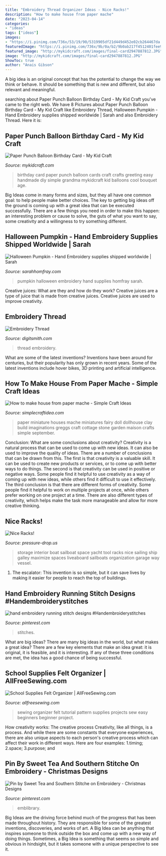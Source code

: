 ```yaml
---
title: "Embroidery Thread Organizer Ideas - Nice Racks!"
description: "How to make house from paper mache"
date: "2023-04-14"
categories:
- "ideas"
tags: ["ideas"]
images:
- "https://i.pinimg.com/736x/53/19/90/5319905df21d449d452e02cb264467da.jpg"
featuredImage: "https://i.pinimg.com/736x/9b/0a/b2/9b0ab217f4512401fee90e198a9ecce5.jpg"
featured_image: "http://mykidcraft.com/images/final-card2947887812.JPG"
image: "http://mykidcraft.com/images/final-card2947887812.JPG"
ShowToc: true
author: "Anais Gibson"
---
```



A big idea is an original concept that has the potential to change the way we think or behave. It should be something that is new and different, but also relevant and meaningful.

	

		
searching about Paper Punch Balloon Birthday Card - My Kid Craft you've came to the right web. We have 8 Pictures about Paper Punch Balloon Birthday Card - My Kid Craft like Embroidery Thread, Halloween Pumpkin - Hand Embroidery supplies shipped worldwide | Sarah and also Embroidery Thread. Here it is:
		
    
## Paper Punch Balloon Birthday Card - My Kid Craft

<img loading=lazy src="http://mykidcraft.com/images/final-card2947887812.JPG" onerror="this.onerror=null;this.src='https://tse2.mm.bing.net/th?id=OIP.2Znvv5UBwuIm51tUJokrfAHaJ6&amp;pid=15.1';" alt="Paper Punch Balloon Birthday Card - My Kid Craft">

_Source: mykidcraft.com_

>birthday card paper punch balloon cards craft crafts greeting easy handmade diy simple grandma mykidcraft kid balloons cool bouquet age. 

	

Big Ideas come in many forms and sizes, but they all have one common goal: to help people make better choices. The key to getting big ideas off the ground is coming up with a great idea that can be executed successfully. There are a few things you need in order to make this happen: an interesting problem or cause to solve, the guts of what you want to say, some creativity and a willingness to try something different.

    
## Halloween Pumpkin - Hand Embroidery Supplies Shipped Worldwide | Sarah

<img loading=lazy src="https://sites.create-cdn.net/siteimages/19/4/8/194865/17/7/4/17749797/1000x831.jpg?1571239033" onerror="this.onerror=null;this.src='https://tse4.mm.bing.net/th?id=OIP.xzNqRxG_uJKqNVEpvsVnNAHaGJ&amp;pid=15.1';" alt="Halloween Pumpkin - Hand Embroidery supplies shipped worldwide | Sarah">

_Source: sarahhomfray.com_

>pumpkin halloween embroidery hand supplies homfray sarah. 

	

Creative juices: What are they and how do they work?
Creative juices are a type of juice that is made from creative juices. Creative juices are used to improve creativity.

    
## Embroidery Thread

<img loading=lazy src="http://www.digitsmith.com/attachments/77985d1564586785-embroidery-thread-67284781_2978510438857883_5072479775281381376_n.jpg" onerror="this.onerror=null;this.src='https://tse1.mm.bing.net/th?id=OIP.I4Aw2N2rxJfjCD7vN2F8vwHaEK&amp;pid=15.1';" alt="Embroidery Thread">

_Source: digitsmith.com_

>thread embroidery. 

	

What are some of the latest inventions?
Inventions have been around for centuries, but their popularity has only grown in recent years. Some of the latest inventions include hover bikes, 3D printing and artificial intelligence.

    
## How To Make House From Paper Mache - Simple Craft Ideas

<img loading=lazy src="https://simplecraftidea.com/wp-content/uploads/2016/08/91-9-768x1024-1.jpg" onerror="this.onerror=null;this.src='https://tse2.mm.bing.net/th?id=OIP.kk_pKaCwmXsq5Y7ef9IJAQHaJ4&amp;pid=15.1';" alt="How to make house from paper mache - Simple Craft Ideas">

_Source: simplecraftidea.com_

>paper miniature houses mache miniatures fairy doll dollhouse clay build imaginations greggs craft cottage stone garden maison crafts simple september. 

	

Conclusion: What are some conclusions about creativity?
Creativity is a natural process that can be used to come up with new ideas. It can also be used to improve the quality of ideas. There are a number of conclusions that can be drawn from this. The first is that creativity is a valuable skill. It can be used to create new products or services, or to come up with better ways to do things. The second is that creativity can be used in positive or negative ways. Some people find it helpful to use creativity as a way of coming up with new ideas, while others find it difficult to use it effectively. The third conclusion is that there are different forms of creativity. Some people find it helpful to work on multiple projects at once, while others prefer working on one project at a time. There are also different types of creativity, which helps make the task more manageable and allow for more creative thinking.

    
## Nice Racks!

<img loading=lazy src="http://pressure-drop.us/imagehost/images/01676556433899215576.jpg" onerror="this.onerror=null;this.src='https://tse4.mm.bing.net/th?id=OIP.-Yz7KLM5-0U6p07oaI_X8wHaEQ&amp;pid=15.1';" alt="Nice Racks!">

_Source: pressure-drop.us_

>storage interior boat sailboat space yacht tool racks nice sailing ship galley maximize spaces liveaboard sailboats organization garage way vessel. 

	

1. The escalator: This invention is so simple, but it can save lives by making it easier for people to reach the top of buildings.

    
## Hand Embroidery Running Stitch Designs #Handembroiderystitches

<img loading=lazy src="https://i.pinimg.com/736x/53/19/90/5319905df21d449d452e02cb264467da.jpg" onerror="this.onerror=null;this.src='https://tse3.mm.bing.net/th?id=OIP.lKdf5BQ3Iw5wKpQ1HwX--QHaJ6&amp;pid=15.1';" alt="hand embroidery running stitch designs #Handembroiderystitches">

_Source: pinterest.com_

>stitches. 

	

What are big ideas?
There are many big ideas in the world, but what makes a great idea? There are a few key elements that make an idea great: it is original, it is feasible, and it is interesting. If any of these three conditions are met, the idea has a good chance of being successful.

    
## School Supplies Felt Organizer | AllFreeSewing.com

<img loading=lazy src="https://irepo.primecp.com/2015/10/243259/School-Supplies-Felt-Organizer_ExtraLarge800_ID-1269789.jpg?v=1269789" onerror="this.onerror=null;this.src='https://tse3.mm.bing.net/th?id=OIP.PZO96lLwTr0J6SRq5wmeSgHaLH&amp;pid=15.1';" alt="School Supplies Felt Organizer | AllFreeSewing.com">

_Source: allfreesewing.com_

>sewing organizer felt tutorial pattern supplies projects sew easy beginners beginner project. 

	

How creativity works: The creative process
Creativity, like all things, is a process. And while there are some constants that everyone experiences, there are also unique aspects to each person's creative process which can affect their work in different ways. Here are four examples: 1.timing; 2.space; 3.purpose; and 
    
## Pin By Sweet Tea And Southern Stitche On Embroidery - Christmas Designs

<img loading=lazy src="https://i.pinimg.com/736x/9b/0a/b2/9b0ab217f4512401fee90e198a9ecce5.jpg" onerror="this.onerror=null;this.src='https://tse4.mm.bing.net/th?id=OIP._8Bw80i-_LnFhGxEXPEwJgHaHV&amp;pid=15.1';" alt="Pin by Sweet Tea and Southern Stitche on Embroidery - Christmas Designs">

_Source: pinterest.com_

>emblibrary. 

	

Big Ideas are the driving force behind much of the progress that has been made throughout history. They are responsible for some of the greatest inventions, discoveries, and works of art. A Big Idea can be anything that inspires someone to think outside the box and come up with a new way of doing things. Sometimes, a Big Idea is something that seems so simple and obvious in hindsight, but it takes someone with a unique perspective to see it.

